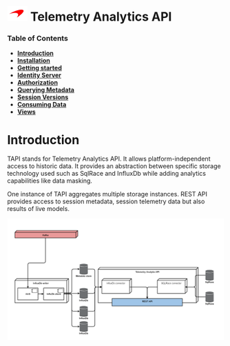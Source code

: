 # ![logo](/docs/branding.bmp) Telemetry Analytics API

### Table of Contents
- [**Introduction**](/README.md)<br>
- [**Installation**](/docs/Installation.md)<br>
- [**Getting started**](/docs/GettingStarted.md)<br>
- [**Identity Server**](/docs/IdentityServer.md)<br>
- [**Authorization**](/docs/Authorization.md)<br>
- [**Querying Metadata**](/docs/Metadata.md)<br>
- [**Session Versions**](/docs/SessionVersions.md)<br>
- [**Consuming Data**](/docs/ConsumingData.md)<br>
- [**Views**](/docs/Views.md)<br>


# Introduction

TAPI stands for Telemetry Analytics API. It allows platform-independent access to historic data. It provides an abstraction between specific storage technology used such as SqlRace and InfluxDb while adding analytics capabilities like data masking.

One instance of TAPI aggregates multiple storage instances. REST API provides access to session metadata, session telemetry data but also results of live models.

![](/docs/TapiDiagram.png)


